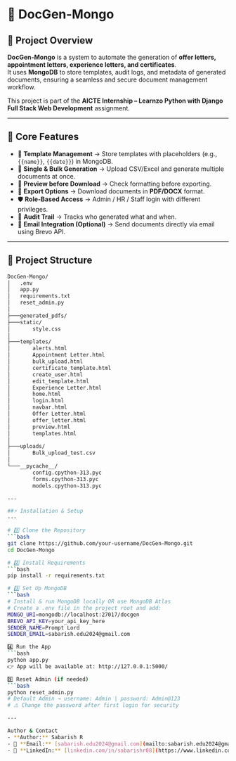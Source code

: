 # 📄 DocGen-Mongo

## 🚀 Project Overview
**DocGen-Mongo** is a system to automate the generation of **offer letters, appointment letters, experience letters, and certificates**.  
It uses **MongoDB** to store templates, audit logs, and metadata of generated documents, ensuring a seamless and secure document management workflow.  

This project is part of the **AICTE Internship – Learnzo Python with Django Full Stack Web Development** assignment.  

---

## 🎯 Core Features
- 📑 **Template Management** → Store templates with placeholders (e.g., `{{name}}`, `{{date}}`) in MongoDB.  
- 👥 **Single & Bulk Generation** → Upload CSV/Excel and generate multiple documents at once.  
- 👀 **Preview before Download** → Check formatting before exporting.  
- 📂 **Export Options** → Download documents in **PDF/DOCX** format.  
- 🛡 **Role-Based Access** → Admin / HR / Staff login with different privileges.  
- 📜 **Audit Trail** → Tracks who generated what and when.  
- 📧 **Email Integration (Optional)** → Send documents directly via email using Brevo API.  

---

## 📂 Project Structure

```bash
DocGen-Mongo/  
│   .env  
│   app.py  
│   requirements.txt  
│   reset_admin.py  
│
├───generated_pdfs/  
├───static/  
│       style.css  
│
├───templates/  
│       alerts.html  
│       Appointment Letter.html  
│       bulk_upload.html  
│       certificate_template.html  
│       create_user.html  
│       edit_template.html  
│       Experience Letter.html  
│       home.html  
│       login.html  
│       navbar.html  
│       Offer Letter.html  
│       offer_letter.html  
│       preview.html  
│       templates.html  
│
├───uploads/  
│       Bulk_upload_test.csv  
│
└───__pycache__/  
        config.cpython-313.pyc  
        forms.cpython-313.pyc  
        models.cpython-313.pyc

---

##⚡ Installation & Setup
---

# 1️⃣ Clone the Repository
```bash
git clone https://github.com/your-username/DocGen-Mongo.git
cd DocGen-Mongo

# 2️⃣ Install Requirements
```bash
pip install -r requirements.txt

# 3️⃣ Set Up MongoDB
```bash
# Install & run MongoDB locally OR use MongoDB Atlas
# Create a .env file in the project root and add:
MONGO_URI=mongodb://localhost:27017/docgen
BREVO_API_KEY=your_api_key_here
SENDER_NAME=Prompt Lord
SENDER_EMAIL=sabarish.edu2024@gmail.com

4️⃣ Run the App
```bash
python app.py
👉 App will be available at: http://127.0.0.1:5000/

5️⃣ Reset Admin (if needed)
```bash
python reset_admin.py
# Default Admin → username: Admin | password: Admin@123
# ⚠️ Change the password after first login for security

---

Author & Contact
- **Author:** Sabarish R  
- 📧 **Email:** [sabarish.edu2024@gmail.com](mailto:sabarish.edu2024@gmail.com)  
- 🔗 **LinkedIn:** [linkedin.com/in/sabarishr08](https://www.linkedin.com/in/sabarishr08/)  
